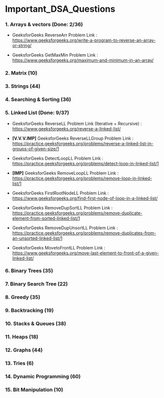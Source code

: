 # Important_DSA_Questions

### 1. Arrays & vectors (Done: 2/36)

- GeeksforGeeks ReverseArr Problem Link : https://www.geeksforgeeks.org/write-a-program-to-reverse-an-array-or-string/

- GeeksforGeeks GetMaxMin Problem Link : https://www.geeksforgeeks.org/maximum-and-minimum-in-an-array/

### 2. Matrix (10)

### 3. Strings (44)

### 4. Searching & Sorting (36)

### 5. Linked List (Done: 9/37)

- GeeksforGeeks ReverseLL Problem Link (Iterative + Recursive) : https://www.geeksforgeeks.org/reverse-a-linked-list/

- <b>[V.V.V.IMP]</b> GeeksforGeeks ReverseLLGroup Problem Link : https://practice.geeksforgeeks.org/problems/reverse-a-linked-list-in-groups-of-given-size/1

- GeeksforGeeks DetectLoopLL Problem Link : https://practice.geeksforgeeks.org/problems/detect-loop-in-linked-list/1

- <b>[IMP]</b> GeeksforGeeks RemoveLoopLL Problem Link : https://practice.geeksforgeeks.org/problems/remove-loop-in-linked-list/1

- GeeksforGeeks FirstRootNodeLL Problem Link : https://www.geeksforgeeks.org/find-first-node-of-loop-in-a-linked-list/

- GeeksforGeeks RemoveDupSortLL Problem Link : https://practice.geeksforgeeks.org/problems/remove-duplicate-element-from-sorted-linked-list/1

- GeeksforGeeks RemoveDupUnsortLL Problem Link : https://practice.geeksforgeeks.org/problems/remove-duplicates-from-an-unsorted-linked-list/1

- GeeksforGeeks MovetoFrontLL Problem Link : https://www.geeksforgeeks.org/move-last-element-to-front-of-a-given-linked-list/

### 6. Binary Trees (35)

### 7. Binary Search Tree (22)

### 8. Greedy (35)

### 9. Backtracking (19)

### 10. Stacks & Queues (38)

### 11. Heaps (18)

### 12. Graphs (44)

### 13. Tries (6)

### 14. Dynamic Programming (60)

### 15. Bit Manipulation (10)
